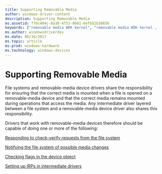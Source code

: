 ```yaml
---
title: Supporting Removable Media
author: windows-driver-content
description: Supporting Removable Media
ms.assetid: f70c404c-8a38-4f53-8681-6efb52b30656
keywords: ["removable media WDK kernel", "removable media WDK kernel , about removable-media devices", "IRPs WDK kernel , removable media", "kernel-mode drivers WDK , removable media"]
ms.author: windowsdriverdev
ms.date: 06/16/2017
ms.topic: article
ms.prod: windows-hardware
ms.technology: windows-devices
---
```


# Supporting Removable Media





File systems and removable-media device drivers share the responsibility for ensuring that the correct media is mounted when a file is opened on a removable-media device and that the correct media remains mounted during operations that access the media. Any intermediate driver layered between a file system and a removable-media device driver also shares this responsibility.

Drivers that work with removable-media devices therefore should be capable of doing one or more of the following:

[Responding to check-verify requests from the file system](responding-to-check-verify-requests-from-the-file-system.md)

[Notifying the file system of possible media changes](notifying-the-file-system-of-possible-media-changes.md)

[Checking flags in the device object](checking-flags-in-the-device-object.md)

[Setting up IRPs in intermediate drivers](setting-up-irps-in-intermediate-drivers.md)

 

 




